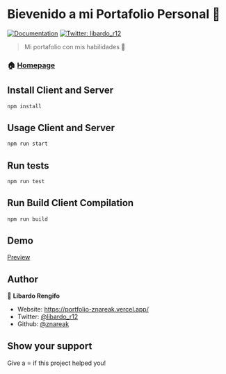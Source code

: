 # Bievenido a mi Portafolio Personal 👋
[![Documentation](https://img.shields.io/badge/documentation-yes-brightgreen.svg)](https://github.com/react-testing/portafolio)
[![Twitter: libardo\_r12](https://img.shields.io/twitter/follow/libardo\_r12.svg?style=social)](https://twitter.com/libardo\_r12)

> Mi portafolio con mis habilidades 💼

### 🏠 [Homepage](https://github.com/react-testing/portafolio)

## Install Client and Server

```sh
npm install
```

## Usage Client and Server

```sh
npm run start
```

## Run tests

```sh
npm run test
```

## Run Build Client Compilation

```sh
npm run build
```

## Demo
[Preview](https://portfolio-znareak.vercel.app/)

## Author

👤 **Libardo Rengifo**

* Website: https://portfolio-znareak.vercel.app/
* Twitter: [@libardo\_r12](https://twitter.com/libardo\_r12)
* Github: [@znareak](https://github.com/znareak)

## Show your support

Give a ⭐️ if this project helped you!